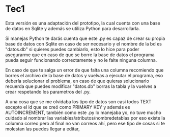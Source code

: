 # Tec1
Esta versión es una adaptación del prototipo, la cual cuenta con una base de datos en Sqlite y además se utiliza Python para desarrollarla.

Si manejas Python te darás cuenta que este .py es capaz de crear su propia base de datos con Sqlite en caso de ser necesario y el nombre de la bd
es "datos.db" si quieres puedes cambiarlo, esto lo hice para poder asegurarme que en caso de que se borre la base de datos el programa pueda seguir
funcionando correctamente y no le falte ninguna columna.

En caso de que te salga un error de que falta una columna recomiendo que borres el archivo de la base de datos y vuelvas a ejecutar el programa, eso
debería solucionar el problema, en caso de que quieras solucionarlo recuerda que puedes modificar "datos.db" borras la tabla y la vuelves a crear
respetando los parametros del .py.




A una cosa que se me olvidaba los tipo de datos son casi todos TEXT excepto el id que se creó como PRIMARY KEY y además es AUTOINCREMENT,
también como este .py lo manejaba yo, no tuve mucho cuidado al nombrar las variables/atributos/nombredetablas por eso existe la columna correo pero al final no van correos ahí, pero ese tipo de cosas si te molestan las puedes llegar a editar, 
